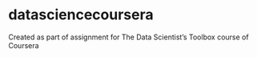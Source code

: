 # datasciencecoursera
Created as part of assignment for The Data Scientist’s Toolbox course of Coursera
